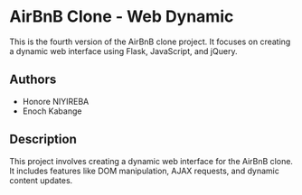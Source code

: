 # AirBnB Clone - Web Dynamic

This is the fourth version of the AirBnB clone project. It focuses on creating a dynamic web interface using Flask, JavaScript, and jQuery.

## Authors
- Honore NIYIREBA
- Enoch Kabange

## Description
This project involves creating a dynamic web interface for the AirBnB clone. It includes features like DOM manipulation, AJAX requests, and dynamic content updates.
